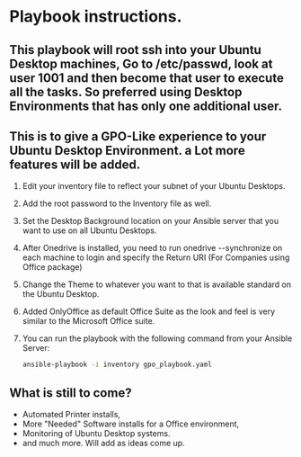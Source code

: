 # Playbook instructions.

## This playbook will root ssh into your Ubuntu Desktop machines, Go to /etc/passwd, look at user 1001 and then become that user to execute all the tasks. So preferred using Desktop Environments that has only one additional user. 

## This is to give a GPO-Like experience to your Ubuntu Desktop Environment. a Lot more features will be added.

1. Edit your inventory file to reflect your subnet of your Ubuntu Desktops.
2. Add the root password to the Inventory file as well.
3. Set the Desktop Background location on your Ansible server that you want to use on all Ubuntu Desktops.
4. After Onedrive is installed, you need to run onedrive --synchronize on each machine to login and specify the Return URI (For Companies using Office package)
5. Change the Theme to whatever you want to that is available standard on the Ubuntu Desktop.
6. Added OnlyOffice as default Office Suite as the look and feel is very similar to the Microsoft Office suite.

7. You can run the playbook with the following command from your Ansible Server:

    ```bash
    ansible-playbook -i inventory gpo_playbook.yaml
    ```

## What is still to come?

- Automated Printer installs,
- More "Needed" Software installs for a Office environment,
- Monitoring of Ubuntu Desktop systems.
- and much more. Will add as ideas come up.